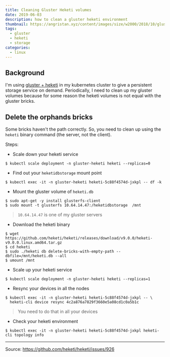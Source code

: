 ```yaml
---
title: Cleaning Gluster Heketi volumes
date: 2019-06-03
description: how to clean a gluster heketi environment
thumbnail: https://angristan.xyz/content/images/size/w2000/2018/10/glusterfs.png
tags:
  - gluster
  - heketi
  - storage
categories:
  - linux
---
```


## Background

I'm using [gluster + heketi](https://github.com/gluster/gluster-kubernetes) in my kubernetes cluster to give a persistent storage service on demand. Periodically, I need to clean up my gluster volumes because for some reason the heketi volumes is not equal with the gluster bricks.

## Delete the orphands bricks

Some bricks haven't the path correctly. So, you need to clean up using the `heketi` binary command (the server, not the client).

Steps:

* Scale down your heketi service

```console
$ kubectl scale deployment -n gluster-heketi heketi --replicas=0
```

* Find out your `heketidbstorage` mount point 

``` 
$ kubectl exec -it -n gluster-heketi heketi-5c88f4574d-jxkpl -- df -k
``` 

* Mount the gluster volume of `heketi.db`

``` 
$ sudo apt-get -y install glusterfs-client
$ sudo mount -t glusterfs 10.64.14.47:/heketidbstorage  /mnt
``` 
> `10.64.14.47` is one of my gluster servers

* Download the heketi binary

```console
$ wget https://github.com/heketi/heketi/releases/download/v9.0.0/heketi-v9.0.0.linux.amd64.tar.gz 
$ cd heketi
$ sudo ./heketi db delete-bricks-with-empty-path --dbfile=/mnt/heketi.db --all
$ umount /mnt
```
* Scale up your heketi service

```console
$ kubectl scale deployment -n gluster-heketi heketi --replicas=1
```

* Resync your devices in all the nodes

``` 
$ kubectl exec -it -n gluster-heketi heketi-5c88f4574d-jxkpl -- \ 
  heketi-cli device resync 4c2a876a7829f3660e5a08cd1c0a5b1c
```
> You need to do that in all your devices


* Check your heketi environment

``` 
$ kubectl exec -it -n gluster-heketi heketi-5c88f4574d-jxkpl heketi-cli topology info
``` 


---
Source: https://github.com/heketi/heketi/issues/926

